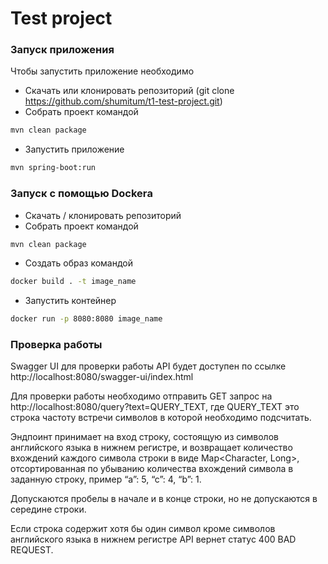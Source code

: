 # Test project

### Запуск приложения

Чтобы запустить приложение необходимо
* Скачать или клонировать репозиторий (git clone https://github.com/shumitum/t1-test-project.git)
* Собрать проект командой
```bash
mvn clean package
```
* Запустить приложение
```bash
mvn spring-boot:run
```

### Запуск с помощью Dockerа

* Скачать / клонировать репозиторий
* Собрать проект командой
```bash
mvn clean package
```
* Создать образ командой
```bash
docker build . -t image_name
```
* Запустить контейнер
```bash
docker run -p 8080:8080 image_name
```
###  Проверка работы

Swagger UI для проверки работы API будет доступен по ссылке http://localhost:8080/swagger-ui/index.html

Для проверки работы необходимо отправить GET запрос на http://localhost:8080/query?text=QUERY_TEXT, где QUERY_TEXT это строка частоту встречи символов в которой необходимо подсчитать.

Эндпоинт принимает на вход строку, состоящую из символов английского языка в нижнем регистре, и возвращает количество вхождений каждого символа строки в виде Map<Character, Long>, отсортированная по убыванию количества вхождений символа в заданную строку, пример “a”: 5, “c”: 4, “b”: 1.

Допускаются пробелы в начале и в конце строки, но не допускаются в середине строки.

Если строка содержит хотя бы один символ кроме символов английского языка в нижнем регистре API вернет статус 400 BAD REQUEST.

